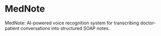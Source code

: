 # MedNote
MedNote: AI-powered voice recognition system for transcribing doctor-patient conversations into structured SOAP notes.
